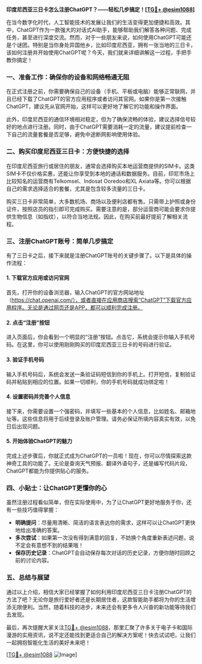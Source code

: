 **印度尼西亚三日卡怎么注册ChatGPT？——轻松几步搞定！[[TG💪+ @esim1088](https://t.me/s/esim1088)]**

在当今数字化时代，人工智能技术的发展让我们的生活变得更加便捷和高效。其中，ChatGPT作为一款强大的对话式AI助手，能够帮助我们解答各种问题、完成任务，甚至进行深度交流。然而，对于一些朋友来说，如何使用ChatGPT可能还是个谜团。特别是当你身处异国他乡，比如印度尼西亚，拥有一张当地的三日卡，该如何注册并开始使用ChatGPT呢？今天，我们就来详细讲解这一过程，手把手教你搞定！

### 一、准备工作：确保你的设备和网络畅通无阻

在正式注册之前，你需要确保自己的设备（手机、平板或电脑）能够正常联网，并且已经下载了ChatGPT的官方应用程序或者访问其官网。如果你是第一次接触ChatGPT，建议先从官网开始，这样可以更好地了解它的功能和操作界面。

此外，印度尼西亚的通信环境相对稳定，但为了确保流畅的体验，建议选择信号较好的地点进行注册。同时，由于ChatGPT需要消耗一定的流量，建议提前检查一下自己的流量套餐是否足够，避免中途断网影响使用体验。

### 二、购买印度尼西亚三日卡：方便快捷的选择

在印度尼西亚旅行或居住的朋友，通常会选择购买本地运营商提供的SIM卡。这类SIM卡不仅价格实惠，还能让你享受到本地的通话和数据服务。目前，印尼市场上比较知名的运营商有Telkomsel、Indosat Ooredoo和XL Axiata等。你可以根据自己的需求选择适合的套餐，尤其是包含较多流量的三日卡。

购买三日卡非常简单，大多数机场、商场以及便利店都有售。只需带上护照或身份证件，按照店员的指引即可完成购买。需要注意的是，部分运营商可能会要求你提供生物信息（如指纹），以符合当地法规。因此，在购买前最好提前了解相关流程。

### 三、注册ChatGPT账号：简单几步搞定

有了三日卡之后，接下来就是注册ChatGPT账号的关键步骤了。以下是具体的操作流程：

#### 1. 下载官方应用或访问官网
首先，打开你的设备浏览器，输入ChatGPT的官方网站地址（https://chat.openai.com/），或者直接在应用商店搜索“ChatGPT”下载官方应用程序。无论是通过网页还是APP，都可以顺利完成注册。

#### 2. 点击“注册”按钮
进入页面后，你会看到一个明显的“注册”按钮。点击它，系统会提示你输入手机号码。在这里，你可以使用刚刚购买的印度尼西亚三日卡的号码进行验证。

#### 3. 验证手机号码
输入手机号码后，系统会发送一条验证码短信到你的手机上。打开短信，复制验证码并粘贴到相应的位置。如果一切顺利，你的手机号码就成功绑定啦！

#### 4. 设置密码并完善个人信息
接下来，你需要设置一个强密码，并填写一些基本的个人信息，比如姓名、邮箱地址等。这些信息将用于后续登录及账户管理。请务必保证所填内容真实有效，以免日后出现问题。

#### 5. 开始体验ChatGPT的魅力
完成上述步骤后，你就正式成为ChatGPT的一员啦！现在，你可以尽情探索这款神奇工具的功能了。无论是查询天气预报、翻译外语句子，还是编写代码片段，ChatGPT都能为你提供贴心的服务。

### 四、小贴士：让ChatGPT更懂你的心

虽然注册过程看似简单，但在实际使用中，为了让ChatGPT更好地服务于你，还有一些技巧值得掌握：

- **明确提问**：尽量用清晰、简洁的语言表达你的需求，这样可以让ChatGPT更快地给出准确的答案。
- **多次尝试**：如果第一次没有得到满意的回复，不妨换个角度重新表述问题，说不定会有意想不到的结果哦！
- **保存历史记录**：ChatGPT会自动保存每次对话的历史记录，方便你随时回顾之前的讨论内容。

### 五、总结与展望

通过以上介绍，相信大家已经掌握了如何利用印度尼西亚三日卡注册ChatGPT的方法了吧？无论你是旅行爱好者还是长期居住者，这款智能助手都将为你的生活增添无限便利。当然，随着科技的进步，未来还会有更多令人兴奋的新功能等待我们去发现。

最后，再次提醒大家关注[TG💪+ @esim1088](https://t.me/s/esim1088)，那里汇聚了许多关于电子卡和国际漫游的实用资讯，说不定还能找到更适合自己的解决方案呢！快去试试吧，让我们一起拥抱智能化生活的美好未来吧！

[[TG💪+ @esim1088](https://t.me/s/esim1088) ![Image](https://i.postimg.cc/4NQfJmqS/Snipaste-2025-05-13-00-14-12.png)]